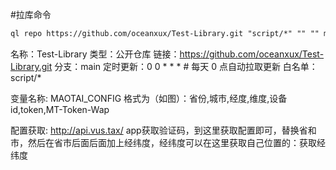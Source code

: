 #拉库命令

```markdown
ql repo https://github.com/oceanxux/Test-Library.git "script/*" "" "" main
````

名称：Test-Library
类型：公开仓库
链接：https://github.com/oceanxux/Test-Library.git
分支：main
定时更新：0 0 * * *      # 每天 0 点自动拉取更新
白名单：script/*





变量名称: MAOTAI_CONFIG
格式为（如图）：省份,城市,经度,维度,设备id,token,MT-Token-Wap



配置获取: http://api.vus.tax/
app获取验证码，到这里获取配置即可，替换省和市，然后在省市后面后面加上经纬度，经纬度可以在这里获取自己位置的：获取经纬度
